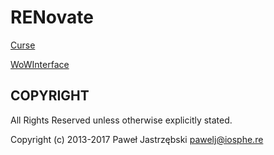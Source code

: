 ﻿# RENovate

[Curse](https://mods.curse.com/addons/wow/279079-renovate-order-hall-extension)

[WoWInterface](http://www.wowinterface.com/downloads/info24477-RENovate-OrderHallExtension.html)

## COPYRIGHT

All Rights Reserved unless otherwise explicitly stated.

Copyright (c) 2013-2017 Paweł Jastrzębski <pawelj@iosphe.re>
